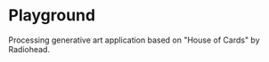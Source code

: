 Playground
==========

Processing generative art application based on "House of Cards" by Radiohead.
